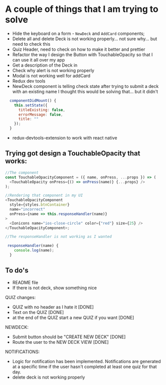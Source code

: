 # A couple of things that I am trying to solve

- Hide the keyboard on a form - `NewDeck` and `AddCard` components;
- Delete all and delete Deck is not working properly... not sure why... but need to check this
- Quiz Header, need to check on how to make it better and prettier
- Refactor the way I design the Button with TouchableOpacity so that I can use it all over my app
- Get a description of the Deck in
- Check why alert is not working properly
- Modal is not working well for addCard
- Redux dev tools
- NewDeck component is telling check state after trying to submit a deck with an existing name
  I thought this would be solving that... but it didn't

```js
  componentDidMount() {
    this.setState({
      titleExisting: false,
      errorMessage: false,
      title: ""
    });
  }
```

- redux-devtools-extension to work with react native

## Trying got design a TouchableOpacity that works:

```js
//The component
const TouchableOpacityComponent = ({ name, onPress, ...props }) => (
  <TouchableOpacity onPress={() => onPress(name)} {...props} />
);

//Rendering that component in my UI
<TouchableOpacityComponent
  style={styles.btnContainer}
  name="incorrect"
  onPress={name => this.responseHandler(name)}
>
  <Ionicons name="ios-close-circle" color={"red"} size={25} />
</TouchableOpacityComponent>;

//The responseHandler is not working as I wanted

 responseHandler(name) {
    console.log(name);
  }
```

## To do's

- README file
- If there is not deck, show something nice

QUIZ changes:

- QUIZ with no header as I hate it [DONE]
- Text on the QUIZ [DONE]
- at the end of the QUIZ start a new QUIZ if you want [DONE]

NEWDECK:

- Submit button should be "CREATE NEW DECK" [DONE]
- Route the user to the NEW DECK VIEW [DONE]

NOTIFICATIONS:

- Logic for notification has been implemented. Notifications are generated at a specific time if the user hasn't completed at least one quiz for that day.
- delete deck is not working properly
